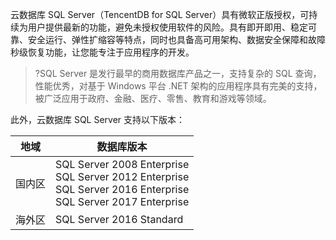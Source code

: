 云数据库 SQL Server（TencentDB for SQL Server）具有微软正版授权，可持续为用户提供最新的功能，避免未授权使用软件的风险。具有即开即用、稳定可靠、安全运行、弹性扩缩容等特点，同时也具备高可用架构、数据安全保障和故障秒级恢复功能，让您能专注于应用程序的开发。

>?SQL Server 是发行最早的商用数据库产品之一，支持复杂的 SQL 查询，性能优秀，对基于 Windows 平台 .NET 架构的应用程序具有完美的支持，被广泛应用于政府、金融、医疗、零售、教育和游戏等领域。


此外，云数据库 SQL Server 支持以下版本：

| 地域 | 数据库版本 |
|---------|---------|
| 国内区 |SQL Server 2008 Enterprise<br>SQL Server 2012 Enterprise<br>SQL Server 2016 Enterprise<br>SQL Server 2017 Enterprise |
| 海外区 |SQL Server 2016 Standard |

